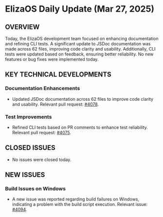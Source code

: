 # ElizaOS Daily Update (Mar 27, 2025)

## OVERVIEW 
Today, the ElizaOS development team focused on enhancing documentation and refining CLI tests. A significant update to JSDoc documentation was made across 62 files, improving code clarity and usability. Additionally, CLI tests were updated based on feedback, ensuring better reliability. No new features or bug fixes were implemented today.

## KEY TECHNICAL DEVELOPMENTS

### Documentation Enhancements
- Updated JSDoc documentation across 62 files to improve code clarity and usability. Relevant pull request: [#4078](https://github.com/elizaos/eliza/pull/4078).

### Test Improvements
- Refined CLI tests based on PR comments to enhance test reliability. Relevant pull request: [#4075](https://github.com/elizaos/eliza/pull/4075).

## CLOSED ISSUES
- No issues were closed today.

## NEW ISSUES

### Build Issues on Windows
- A new issue was reported regarding build failures on Windows, indicating a problem with the build script execution. Relevant issue: [#4094](https://github.com/elizaos/eliza/issues/4094).